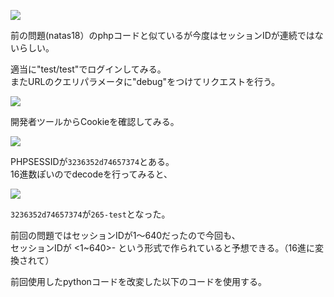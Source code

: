![](img/natas19-1.png)  

前の問題(natas18）のphpコードと似ているが今度はセッションIDが連続ではないらしい。  

適当に"test/test"でログインしてみる。  
またURLのクエリパラメータに"debug"をつけてリクエストを行う。  

![](img/natas19-2.png)  

開発者ツールからCookieを確認してみる。  

![](img/natas19-3.png)  


PHPSESSIDが`3236352d74657374`とある。  
16進数ぽいのでdecodeを行ってみると、  

![](img/natas19-4.png)  

`3236352d74657374`が`265-test`となった。  

前回の問題ではセッションIDが1〜640だったので今回も、  
セッションIDが <1~640>-<username> という形式で作られていると予想できる。（16進に変換されて）  


前回使用したpythonコードを改変した以下のコードを使用する。  

```

```

